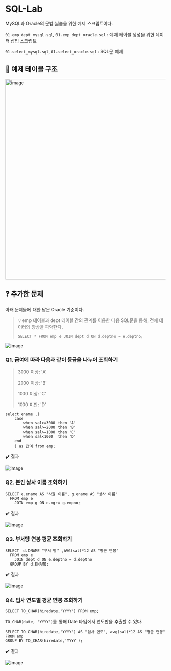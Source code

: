 # SQL-Lab

MySQL과 Oracle의 문법 실습을 위한 예제 스크립트이다.

`01.emp_dept_mysql.sql`, `01.emp_dept_oracle.sql` : 예제 테이블 생성을 위한 데이터 삽입 스크립트

`01.select_mysql.sql`, `01.select_oracle.sql` : SQL문 예제 

## 📁 예제 테이블 구조

<img width="629" alt="image" src="https://github.com/user-attachments/assets/9781656f-c2c1-46bd-8d9e-1297b3e5f8ff" />

## ❓ 추가한 문제

아래 문제들에 대한 답은 Oracle 기준이다.

> 💡 emp 테이블과 dept 테이블 간의 관계를 이용한 다음 SQL문을 통해, 전체 데이터의 양상을 파악한다.
> ```
> SELECT * FROM emp e JOIN dept d ON d.deptno = e.deptno;
> ```

![image](https://github.com/user-attachments/assets/16df4a3d-6226-4f73-b959-9e309162e99b)

### Q1. 급여에 따라 다음과 같이 등급을 나누어 조회하기

> 3000 이상: 'A'
> 
> 2000 이상: 'B'
> 
> 1000 이상: 'C'
> 
> 1000 미만: 'D'

```
select ename ,(
    case
        when sal>=3000 then 'A'
        when sal>=2000 then 'B'
        when sal>=1000 then 'C'
        when sal<1000  then 'D'
    end
    ) as 급여 from emp;
```

✔️ 결과

![image](https://github.com/user-attachments/assets/209c0b5a-66fd-4d3a-8b01-633ecd4944c3)

### Q2. 본인 상사 이름 조회하기

```
SELECT e.ename AS "사원 이름", g.ename AS "상사 이름"
  FROM emp e
    JOIN emp g ON e.mgr= g.empno;
```

✔️ 결과

![image](https://github.com/user-attachments/assets/0d7ec729-225d-4488-8487-5cc2e0a2e29d)

### Q3. 부서당 연봉 평균 조회하기

```
SELECT  d.DNAME "부서 명" ,AVG(sal)*12 AS "평균 연봉"
  FROM emp e
    JOIN dept d ON e.deptno = d.deptno
  GROUP BY d.DNAME;
```

✔️ 결과

![image](https://github.com/user-attachments/assets/968d934a-ebbd-4a63-b32a-8b8df8d9bfe9)

### Q4. 입사 연도별 평균 연봉 조회하기

```
SELECT TO_CHAR(hiredate,'YYYY') FROM emp;
```

`TO_CHAR(date, 'YYYY')`를 통해 Date 타입에서 연도만을 추출할 수 있다.

```
SELECT TO_CHAR(hiredate,'YYYY') AS "입사 연도", avg(sal)*12 AS "평균 연봉"
FROM emp
GROUP BY TO_CHAR(hiredate,'YYYY');
```

✔️ 결과

![image](https://github.com/user-attachments/assets/80a63644-36fe-4a47-bf07-1aeee1e1b6ca)
